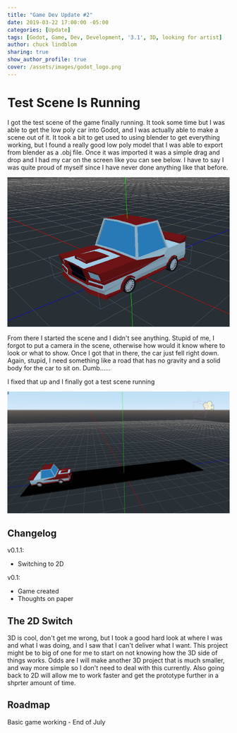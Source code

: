 ```yaml
---
title: "Game Dev Update #2"
date: 2019-03-22 17:00:00 -05:00
categories: [Update]
tags: [Godot, Game, Dev, Development, '3.1', 3D, looking for artist]
author: chuck lindblom
sharing: true
show_author_profile: true
cover: /assets/images/godot_logo.png
---
```


# Test Scene Is Running

I got the test scene of the game finally running. It took some time but I was able to get the low poly car into Godot, and I was actually able to make a scene out of it. It took a bit to get used to using blender to get everything working, but I found a really good low poly model that I was able to export from blender as a .obj file. Once it was imported it was a simple drag and drop and I had my car on the screen like you can see below. I have to say I was quite proud of myself since I have never done anything like that before.

<a href="/images/trafficjam/normal_car.png"><img src="/images/trafficjam/normal_car.png" alt=""></a>

<!--more-->

From there I started the scene and I didn't see anything. Stupid of me, I forgot to put a camera in the scene, otherwise how would it know where to look or what to show. Once I got that in there, the car just fell right down. Again, stupid, I need something like a road that has no gravity and a solid body for the car to sit on. Dumb......

I fixed that up and I finally got a test scene running

<a href="/images/trafficjam/test_scene.png"><img src="/images/trafficjam/test_scene.png" alt=""></a>

## Changelog
v0.1.1:
<ul>
    <li>Switching to 2D</li>
</ul>
v0.1:
<ul>
    <li>Game created</li>
    <li>Thoughts on paper</li>
</ul>

## The 2D Switch

3D is cool, don't get me wrong, but I took a good hard look at where I was and what I was doing, and I saw that I can't deliver what I want. This project might be to big of one for me to start on not knowing how the 3D side of things works. Odds are I will make another 3D project that is much smaller, and way more simple so I don't need to deal with this currently. Also going back to 2D will allow me to work faster and get the prototype further in a shprter amount of time.

## Roadmap
Basic game working - End of July